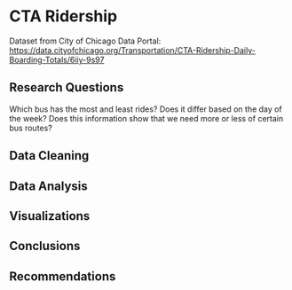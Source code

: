 # CTA Ridership

Dataset from City of Chicago Data Portal: https://data.cityofchicago.org/Transportation/CTA-Ridership-Daily-Boarding-Totals/6iiy-9s97 

## Research Questions
Which bus has the most and least rides? Does it differ based on the day of the week? 
Does this information show that we need more or less of certain bus routes? 

## Data Cleaning 

## Data Analysis 

## Visualizations 

## Conclusions 

## Recommendations
